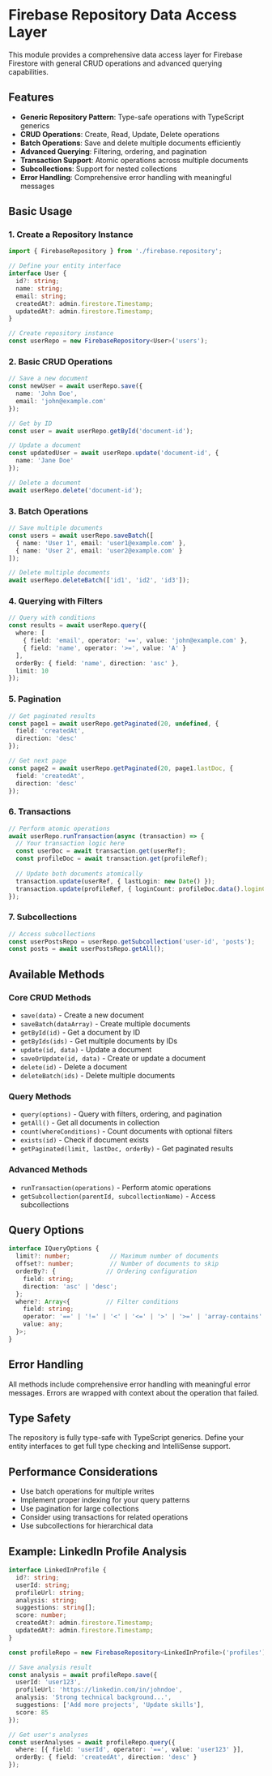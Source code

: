 # Firebase Repository Data Access Layer

This module provides a comprehensive data access layer for Firebase Firestore with general CRUD operations and advanced querying capabilities.

## Features

- **Generic Repository Pattern**: Type-safe operations with TypeScript generics
- **CRUD Operations**: Create, Read, Update, Delete operations
- **Batch Operations**: Save and delete multiple documents efficiently
- **Advanced Querying**: Filtering, ordering, and pagination
- **Transaction Support**: Atomic operations across multiple documents
- **Subcollections**: Support for nested collections
- **Error Handling**: Comprehensive error handling with meaningful messages

## Basic Usage

### 1. Create a Repository Instance

```typescript
import { FirebaseRepository } from './firebase.repository';

// Define your entity interface
interface User {
  id?: string;
  name: string;
  email: string;
  createdAt?: admin.firestore.Timestamp;
  updatedAt?: admin.firestore.Timestamp;
}

// Create repository instance
const userRepo = new FirebaseRepository<User>('users');
```

### 2. Basic CRUD Operations

```typescript
// Save a new document
const newUser = await userRepo.save({
  name: 'John Doe',
  email: 'john@example.com'
});

// Get by ID
const user = await userRepo.getById('document-id');

// Update a document
const updatedUser = await userRepo.update('document-id', {
  name: 'Jane Doe'
});

// Delete a document
await userRepo.delete('document-id');
```

### 3. Batch Operations

```typescript
// Save multiple documents
const users = await userRepo.saveBatch([
  { name: 'User 1', email: 'user1@example.com' },
  { name: 'User 2', email: 'user2@example.com' }
]);

// Delete multiple documents
await userRepo.deleteBatch(['id1', 'id2', 'id3']);
```

### 4. Querying with Filters

```typescript
// Query with conditions
const results = await userRepo.query({
  where: [
    { field: 'email', operator: '==', value: 'john@example.com' },
    { field: 'name', operator: '>=', value: 'A' }
  ],
  orderBy: { field: 'name', direction: 'asc' },
  limit: 10
});
```

### 5. Pagination

```typescript
// Get paginated results
const page1 = await userRepo.getPaginated(20, undefined, {
  field: 'createdAt',
  direction: 'desc'
});

// Get next page
const page2 = await userRepo.getPaginated(20, page1.lastDoc, {
  field: 'createdAt',
  direction: 'desc'
});
```

### 6. Transactions

```typescript
// Perform atomic operations
await userRepo.runTransaction(async (transaction) => {
  // Your transaction logic here
  const userDoc = await transaction.get(userRef);
  const profileDoc = await transaction.get(profileRef);
  
  // Update both documents atomically
  transaction.update(userRef, { lastLogin: new Date() });
  transaction.update(profileRef, { loginCount: profileDoc.data().loginCount + 1 });
});
```

### 7. Subcollections

```typescript
// Access subcollections
const userPostsRepo = userRepo.getSubcollection('user-id', 'posts');
const posts = await userPostsRepo.getAll();
```

## Available Methods

### Core CRUD Methods
- `save(data)` - Create a new document
- `saveBatch(dataArray)` - Create multiple documents
- `getById(id)` - Get a document by ID
- `getByIds(ids)` - Get multiple documents by IDs
- `update(id, data)` - Update a document
- `saveOrUpdate(id, data)` - Create or update a document
- `delete(id)` - Delete a document
- `deleteBatch(ids)` - Delete multiple documents

### Query Methods
- `query(options)` - Query with filters, ordering, and pagination
- `getAll()` - Get all documents in collection
- `count(whereConditions)` - Count documents with optional filters
- `exists(id)` - Check if document exists
- `getPaginated(limit, lastDoc, orderBy)` - Get paginated results

### Advanced Methods
- `runTransaction(operations)` - Perform atomic operations
- `getSubcollection(parentId, subcollectionName)` - Access subcollections

## Query Options

```typescript
interface IQueryOptions {
  limit?: number;           // Maximum number of documents
  offset?: number;          // Number of documents to skip
  orderBy?: {              // Ordering configuration
    field: string;
    direction: 'asc' | 'desc';
  };
  where?: Array<{          // Filter conditions
    field: string;
    operator: '==' | '!=' | '<' | '<=' | '>' | '>=' | 'array-contains' | 'array-contains-any' | 'in' | 'not-in';
    value: any;
  }>;
}
```

## Error Handling

All methods include comprehensive error handling with meaningful error messages. Errors are wrapped with context about the operation that failed.

## Type Safety

The repository is fully type-safe with TypeScript generics. Define your entity interfaces to get full type checking and IntelliSense support.

## Performance Considerations

- Use batch operations for multiple writes
- Implement proper indexing for your query patterns
- Use pagination for large collections
- Consider using transactions for related operations
- Use subcollections for hierarchical data

## Example: LinkedIn Profile Analysis

```typescript
interface LinkedInProfile {
  id?: string;
  userId: string;
  profileUrl: string;
  analysis: string;
  suggestions: string[];
  score: number;
  createdAt?: admin.firestore.Timestamp;
  updatedAt?: admin.firestore.Timestamp;
}

const profileRepo = new FirebaseRepository<LinkedInProfile>('profiles');

// Save analysis result
const analysis = await profileRepo.save({
  userId: 'user123',
  profileUrl: 'https://linkedin.com/in/johndoe',
  analysis: 'Strong technical background...',
  suggestions: ['Add more projects', 'Update skills'],
  score: 85
});

// Get user's analyses
const userAnalyses = await profileRepo.query({
  where: [{ field: 'userId', operator: '==', value: 'user123' }],
  orderBy: { field: 'createdAt', direction: 'desc' }
});
```
